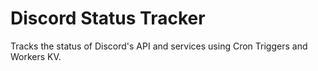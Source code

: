 # Discord Status Tracker

Tracks the status of Discord's API and services using Cron Triggers and Workers KV.
